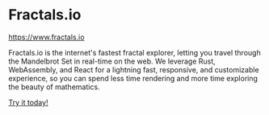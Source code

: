 # Fractals.io

https://www.fractals.io

Fractals.io is the internet's fastest fractal explorer, letting you travel through the Mandelbrot Set in real-time on the web.
We leverage Rust, WebAssembly, and React for a lightning fast, responsive, and customizable experience, so you can spend less time rendering and more time exploring the beauty of mathematics.

[Try it today!](https://www.fractals.io)
